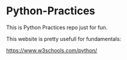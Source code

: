 # Python-Practices
This is Python Practices repo just for fun.

This website is pretty usefull for fundamentals:

https://www.w3schools.com/python/

